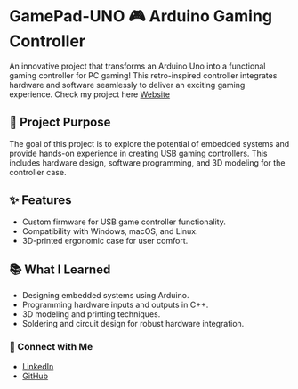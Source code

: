 # GamePad-UNO 🎮 Arduino Gaming Controller

An innovative project that transforms an Arduino Uno into a functional gaming controller for PC gaming! This retro-inspired controller integrates hardware and software seamlessly to deliver an exciting gaming experience. Check my project here [Website](https://aluevanos.com/Gamecontroller.html) 

## 🚀 Project Purpose
The goal of this project is to explore the potential of embedded systems and provide hands-on experience in creating USB gaming controllers. This includes hardware design, software programming, and 3D modeling for the controller case.

## ✨ Features
- Custom firmware for USB game controller functionality.
- Compatibility with Windows, macOS, and Linux.
- 3D-printed ergonomic case for user comfort.

## 📚 What I Learned
- Designing embedded systems using Arduino.
- Programming hardware inputs and outputs in C++.
- 3D modeling and printing techniques.
- Soldering and circuit design for robust hardware integration.


### 🔗 Connect with Me
- [LinkedIn](https://www.linkedin.com/in/alexisluevanos11/)
- [GitHub](https://github.com/ALuevanos)
